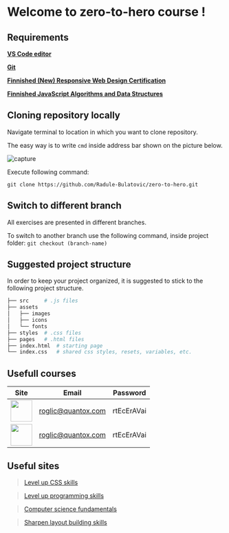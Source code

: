 # Welcome to zero-to-hero course !

## Requirements

[**VS Code editor**](https://code.visualstudio.com/)

[**Git**](https://git-scm.com/download/win)

[**Finnished (New) Responsive Web Design Certification**](https://www.freecodecamp.org/learn/2022/responsive-web-design/)

[**Finnished JavaScript Algorithms and Data Structures**](https://www.freecodecamp.org/learn/javascript-algorithms-and-data-structures/)

## Cloning repository locally

Navigate terminal to location in which you want to clone repository.

The easy way is to write `cmd` inside address bar shown on the picture below.

![capture](https://user-images.githubusercontent.com/66704768/206872745-7c26550d-1d2b-4363-a534-60196af9c4bb.PNG)

Execute following command: 

`git clone https://github.com/Radule-Bulatovic/zero-to-hero.git`

## Switch to different branch

All exercises are presented in different branches.

To switch to another branch use the following command, inside project folder: `git checkout (branch-name)`

## Suggested project structure

In order to keep your project organized, it is suggested to stick to the following project structure.

```bash
├── src 	# .js files
├── assets
│   ├── images
│   ├── icons
│   └── fonts
├── styles 	# .css files
├── pages 	# .html files
├── index.html	# starting page
└── index.css	# shared css styles, resets, variables, etc.
```

## Usefull courses
| Site | Email | Password |
| :----: | :----: | :----: |
| [<img src="https://user-images.githubusercontent.com/66704768/206873991-d9f671a1-af8e-4b60-8e8c-bbe96e45f9a0.png" height="50"/>](https://www.pluralsight.com/) | roglic@quantox.com | rtEcErAVai |
| [<img src="https://user-images.githubusercontent.com/66704768/206874519-38cee828-fb29-4b09-83c6-62af2cf26aed.png" height="50"/>](https://www.udemy.com/) | roglic@quantox.com | rtEcErAVai |

## Useful sites

> [Level up CSS skills](https://cssbattle.dev/)

> [Level up programming skills](https://leetcode.com/)

> [Computer science fundamentals](https://www.edx.org/course/introduction-computer-science-harvardx-cs50x)

> [Sharpen layout building skills](https://www.frontendmentor.io/)
